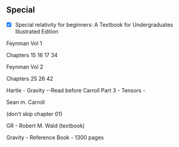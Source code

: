 ## Special

-[x] Special relativity for beginners: A Textbook for Undergraduates Illustrated Edition

Feynman Vol 1

Chapters
15
16
17
34

Feynman Vol 2

Chapters
25
26
42


Hartle - Gravity --Read before Carroll
Part 3 - Tensors -

Sean m. Carroll

(don't skip chapter 01)

GR - Robert M. Wald (textbook)

Gravity - Reference Book - 1300 pages
